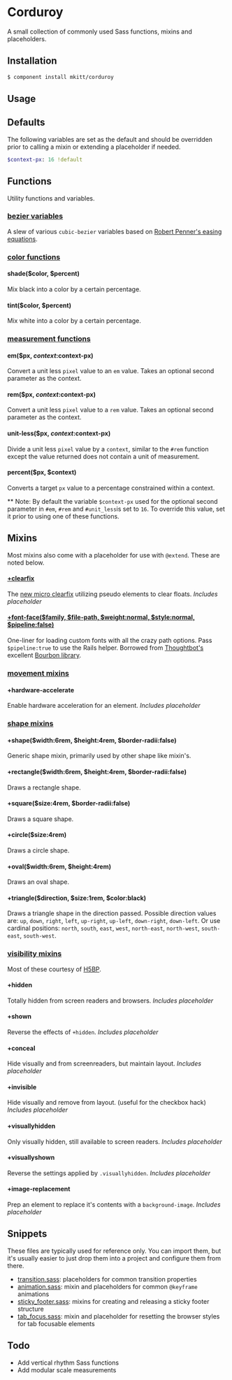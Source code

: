 # Corduroy
A small collection of commonly used Sass functions, mixins and placeholders.


## Installation

```bash
$ component install mkitt/corduroy
```

## Usage


## Defaults
The following variables are set as the default and should be overridden
prior to calling a mixin or extending a placeholder if needed.

```sass
$context-px: 16 !default
```

## Functions
Utility functions and variables.

### [bezier variables](functions/_bezier.sass)
A slew of various `cubic-bezier` variables based on [Robert Penner's
easing equations](http://www.robertpenner.com/easing/).


### [color functions](functions/_color.sass)

#### shade($color, $percent)
Mix black into a color by a certain percentage.

#### tint($color, $percent)
Mix white into a color by a certain percentage.


### [measurement functions](functions/_measurement.sass)

#### em($px, $context:$context-px)
Convert a unit less `pixel` value to an `em` value. Takes an optional
second parameter as the context. 

#### rem($px, $context:$context-px)
Convert a unit less `pixel` value to a `rem` value. Takes an optional
second parameter as the context. 

#### unit-less($px, $context:$context-px)
Divide a unit less `pixel` value by a `context`, similar to the `#rem`
function except the value returned does not contain a unit of
measurement.

#### percent($px, $context)
Converts a target `px` value to a percentage constrained within a
context.

** Note: By default the variable `$context-px` used for the optional
second parameter in `#em`, `#rem` and `#unit_less`is set to `16`. To
override this value, set it prior to using one of these functions.


## Mixins
Most mixins also come with a placeholder for use with `@extend`. These
are noted below.

#### [+clearfix](mixins/_clearfix.sass)
The [new micro clearfix](http://www.css-101.org/articles/clearfix/latest-new-clearfix-so-far.php)
utilizing pseudo elements to clear floats.
_Includes placeholder_

#### [+font-face($family, $file-path, $weight:normal, $style:normal, $pipeline:false)](mixins/_font_face.sass)
One-liner for loading custom fonts with all the crazy path options. Pass `$pipeline:true` to use the Rails helper. 
Borrowed from [Thoughtbot's](http://thoughtbot.com/) excellent [Bourbon library](http://bourbon.io/).


### [movement mixins](mixins/_movement.sass)

#### +hardware-accelerate
Enable hardware acceleration for an element.
_Includes placeholder_


### [shape mixins](mixins/_shape.sass)

#### +shape($width:6rem, $height:4rem, $border-radii:false)
Generic shape mixin, primarily used by other shape like mixin's.

#### +rectangle($width:6rem, $height:4rem, $border-radii:false)
Draws a rectangle shape.

#### +square($size:4rem, $border-radii:false)
Draws a square shape.

#### +circle($size:4rem)
Draws a circle shape.

#### +oval($width:6rem, $height:4rem)
Draws an oval shape.

#### +triangle($direction, $size:1rem, $color:black)
Draws a triangle shape in the direction passed.
Possible direction values are: `up`, `down`, `right`, `left`, `up-right`, `up-left`, `down-right`, `down-left`.
Or use cardinal positions: `north`, `south`, `east`, `west`, `north-east`, `north-west`, `south-east`, `south-west`.


### [visibility mixins](mixins/_visibility.sass)
Most of these courtesy of [H5BP](http://html5boilerplate.com/).

#### +hidden
Totally hidden from screen readers and browsers.
_Includes placeholder_

#### +shown
Reverse the effects of `+hidden`.
_Includes placeholder_

#### +conceal
Hide visually and from screenreaders, but maintain layout.
_Includes placeholder_

#### +invisible
Hide visually and remove from layout. (useful for the checkbox hack)
_Includes placeholder_

#### +visuallyhidden
Only visually hidden, still available to screen readers.
_Includes placeholder_

#### +visuallyshown
Reverse the settings applied by `.visuallyhidden`.
_Includes placeholder_

#### +image-replacement
Prep an element to replace it's contents with a `background-image`.
_Includes placeholder_

## Snippets
These files are typically used for reference only. You can import them,
but it's usually easier to just drop them into a project and configure
them from there.

- [transition.sass](snippets/_transition.sass): placeholders for common transition properties
- [animation.sass](snippets/_animation.sass): mixin and placeholders for common `@keyframe` animations
- [sticky_footer.sass](snippets/_sticky_footer.sass): mixins for creating and releasing a sticky footer structure
- [tab_focus.sass](snippets/_tab_focus.sass): mixin and placeholder for resetting the browser styles for tab focusable elements


## Todo
- Add vertical rhythm Sass functions
- Add modular scale measurements

